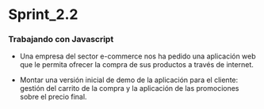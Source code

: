 # Sprint_2.2
<h3>Trabajando con Javascript</h3>

- Una empresa del sector e-commerce nos ha pedido una aplicación web que le permita ofrecer la compra de sus productos a través de internet.

- Montar una versión inicial de demo de la aplicación para el cliente: gestión del carrito de la compra y la aplicación de las promociones sobre el precio final.
